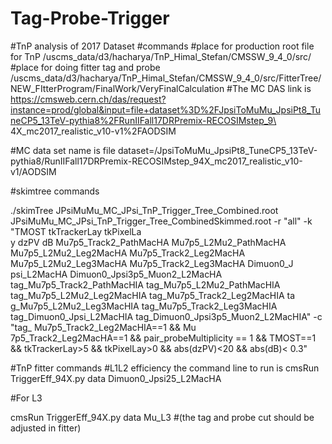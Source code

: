 # Tag-Probe-Trigger
#TnP analysis of 2017 Dataset
#commands
#place for production root file for TnP
/uscms_data/d3/hacharya/TnP_Himal_Stefan/CMSSW_9_4_0/src/
#place for doing fitter tag and probe 
/uscms_data/d3/hacharya/TnP_Himal_Stefan/CMSSW_9_4_0/src/FitterTree/NEW_FItterProgram/FinalWork/VeryFinalCalculation
#The MC DAS link is
https://cmsweb.cern.ch/das/request?instance=prod/global&input=file+dataset%3D%2FJpsiToMuMu_JpsiPt8_TuneCP5_13TeV-pythia8%2FRunIIFall17DRPremix-RECOSIMstep_9\
4X_mc2017_realistic_v10-v1%2FAODSIM


#MC data set name is
file dataset=/JpsiToMuMu_JpsiPt8_TuneCP5_13TeV-pythia8/RunIIFall17DRPremix-RECOSIMstep_94X_mc2017_realistic_v10-v1/AODSIM


#skimtree commands

 ./skimTree JPsiMuMu_MC_JPsi_TnP_Trigger_Tree_Combined.root JPsiMuMu_MC_JPsi_TnP_Trigger_Tree_CombinedSkimmed.root -r "all" -k "TMOST tkTrackerLay tkPixelLa\
y dzPV dB  Mu7p5_Track2_PathMacHA Mu7p5_L2Mu2_PathMacHA  Mu7p5_L2Mu2_Leg2MacHA Mu7p5_Track2_Leg2MacHA Mu7p5_L2Mu2_Leg3MacHA Mu7p5_Track2_Leg3MacHA Dimuon0_J\
psi_L2MacHA Dimuon0_Jpsi3p5_Muon2_L2MacHA  tag_Mu7p5_Track2_PathMacHIA tag_Mu7p5_L2Mu2_PathMacHIA  tag_Mu7p5_L2Mu2_Leg2MacHIA tag_Mu7p5_Track2_Leg2MacHIA ta\
g_Mu7p5_L2Mu2_Leg3MacHIA tag_Mu7p5_Track2_Leg3MacHIA tag_Dimuon0_Jpsi_L2MacHIA tag_Dimuon0_Jpsi3p5_Muon2_L2MacHIA" -c "tag_ Mu7p5_Track2_Leg2MacHIA==1 && Mu\
7p5_Track2_Leg2MacHA==1 && pair_probeMultiplicity == 1 && TMOST==1 && tkTrackerLay>5 && tkPixelLay>0 && abs(dzPV)<20 && abs(dB)< 0.3"

#TnP fitter commands 
#L1L2 efficiency the command line to run is
cmsRun TriggerEff_94X.py data Dimuon0_Jpsi25_L2MacHA

#For L3

cmsRun TriggerEff_94X.py data Mu_L3
#(the tag and probe cut should be adjusted in fitter)
